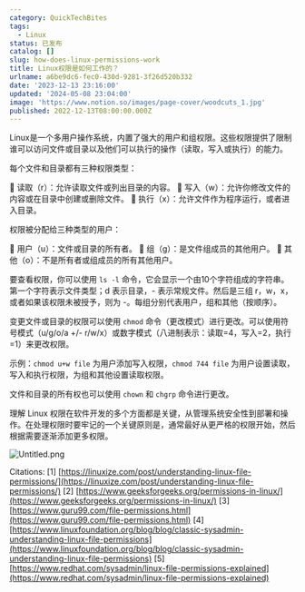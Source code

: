 ```yaml
---
category: QuickTechBites
tags:
  - Linux
status: 已发布
catalog: []
slug: how-does-linux-permissions-work
title: Linux权限是如何工作的？
urlname: a6be9dc6-fec0-430d-9281-3f26d520b332
date: '2023-12-13 23:16:00'
updated: '2024-05-08 23:04:00'
image: 'https://www.notion.so/images/page-cover/woodcuts_1.jpg'
published: 2022-12-13T08:00:00.000Z
---
```


Linux是一个多用户操作系统，内置了强大的用户和组权限。这些权限提供了限制谁可以访问文件或目录以及他们可以执行的操作（读取，写入或执行）的能力。


每个文件和目录都有三种权限类型：


🔸 读取（r）：允许读取文件或列出目录的内容。
🔸 写入（w）：允许你修改文件的内容或在目录中创建或删除文件。
🔸 执行（x）：允许文件作为程序运行，或者进入目录。


权限被分配给三种类型的用户：


🔸 用户（u）：文件或目录的所有者。
🔸 组（g）：是文件组成员的其他用户。
🔸 其他（o）：不是所有者或组成员的所有其他用户。


要查看权限，你可以使用 `ls -l` 命令，它会显示一个由10个字符组成的字符串。第一个字符表示文件类型；d 表示目录，- 表示常规文件。然后是三组 r，w，x，或者如果该权限未被授予，则为 -。每组分别代表用户，组和其他（按顺序）。


变更文件或目录的权限可以使用 `chmod` 命令（更改模式）进行更改。可以使用符号模式（u/g/o/a +/- r/w/x）或数字模式（八进制表示：读取=4，写入=2，执行=1）来更改权限。


示例：`chmod u+w file` 为用户添加写入权限，`chmod 744 file` 为用户设置读取，写入和执行权限，为组和其他设置读取权限。


文件和目录的所有权也可以使用 `chown` 和 `chgrp` 命令进行更改。


理解 Linux 权限在软件开发的多个方面都是关键，从管理系统安全性到部署和操作。在处理权限时要牢记的一个关键原则是，通常最好从更严格的权限开始，然后根据需要逐渐添加更多权限。


![Untitled.png](https://prod-files-secure.s3.us-west-2.amazonaws.com/5d24fe63-e567-4804-86f9-9fdc62e13082/332b89ee-9c33-4950-8a69-32c3d1ff2c69/Untitled.png?X-Amz-Algorithm=AWS4-HMAC-SHA256&X-Amz-Content-Sha256=UNSIGNED-PAYLOAD&X-Amz-Credential=ASIAZI2LB4663DB7HCYI%2F20250304%2Fus-west-2%2Fs3%2Faws4_request&X-Amz-Date=20250304T053900Z&X-Amz-Expires=3600&X-Amz-Security-Token=IQoJb3JpZ2luX2VjEK7%2F%2F%2F%2F%2F%2F%2F%2F%2F%2FwEaCXVzLXdlc3QtMiJIMEYCIQCphtK31St4EXw%2FXpwOlSleA97n%2Fi5gQu6TIl8%2Fu3T%2FNQIhAI3pARf66t3vw%2B6w7J9ZgT19ehTn7ohNmr0FnCGnCYHgKogECOf%2F%2F%2F%2F%2F%2F%2F%2F%2F%2FwEQABoMNjM3NDIzMTgzODA1Igy2QV%2FJXFeqzdfZp8Yq3APZCdOW%2BZj8cvNuW8VAzkXHhjGuQrX4IgFpjU5HA2fDEBGuqhVf9FrHfayburJ937%2BaTZwUJ%2FUnWoU%2BVfA1lRHK7i7H%2FI0LoT7BkhV50UZOkFuAxhsbmNsJLjSdIAGsBf%2FiFOnH5DYP9o6BdvKxJyTAfjGKM0IBxLZU97K1sCF7b%2BTeG1dj0J5hoU3jkO9M6kYJA0skDLP9Mr84%2FoesJ5%2B44W88HTjkXuPROjNfnb2jkkJLIzwbTtlfvsYNMXhcsKwZufEDoycd1kpsqGoKX5G4Xqfjkog1cMNBlhpbrb99Uj4l2J1YoxpTZOwbuJgCBgN4E4lA4Rf1dWwUKwoXP%2BWESAC4Z%2Bj7PsFfY6eYNJ0omsZTbyX2p4Wg4EJUpbrivnmCBONdPNRzhDFK%2FgKmGzKPSxK9NYH%2FcBKlKiIfJikrOe8oEIhNI7OlE45J3K6gSjomjh2Kmh58fTNDzuC%2BC5tuSE8sjjOJJHRdovIeYVhp7qkAZhOdDUkBclCJkHqIzG0Z8jf5%2Fo0pepUKtMnwxiOi1WqyQ2F%2BQT%2Bv9Q9Vd7EHnH0esYFMbMJSgK6DzEwkFCb3bwWhRf8xQVypJCuT1wzzI7rSBTA%2FNTDkme1TGtSQcMFAALUWsr0Qu2dGqDDxnZq%2BBjqkAVaRrFpmSpVxkcbUIcUDf%2BEab%2F0nhZpZmGAkgAeqjI2vc9AemsegHqeLuqI8pjd0tkrM76Kvtv0RX13zMoKOiI8wtuVV0QnItti%2B2V1eRL%2Bo84lBBZBwdXJrAHNfEMJEoG0Mhjjt2qDyq9rHrkUEMr5v4EOXmn4IHOJw2ZkfpiXnCzKPa26EsJJJzgl1L4zxFhcGdLAc6rI8qx9EVpgFVZOEN1Su&X-Amz-Signature=3c1a3d49c6ed8d25752aff09897154c1810a8012061dba7c56aa8fb74ef320d5&X-Amz-SignedHeaders=host&x-id=GetObject)


Citations:
[1] [https://linuxize.com/post/understanding-linux-file-permissions/](https://linuxize.com/post/understanding-linux-file-permissions/)
[2] [https://www.geeksforgeeks.org/permissions-in-linux/](https://www.geeksforgeeks.org/permissions-in-linux/)
[3] [https://www.guru99.com/file-permissions.html](https://www.guru99.com/file-permissions.html)
[4] [https://www.linuxfoundation.org/blog/blog/classic-sysadmin-understanding-linux-file-permissions](https://www.linuxfoundation.org/blog/blog/classic-sysadmin-understanding-linux-file-permissions)
[5] [https://www.redhat.com/sysadmin/linux-file-permissions-explained](https://www.redhat.com/sysadmin/linux-file-permissions-explained)

